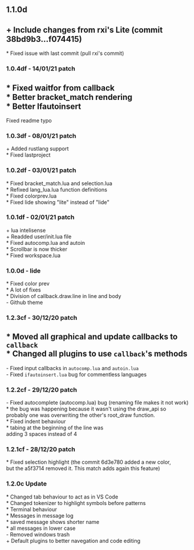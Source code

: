 ## 1.1.0d
\+ Include changes from rxi's Lite (commit 38bd9b3...f074415)<br/>
---
\* Fixed issue with last commit (pull rxi's commit)<br/>

### 1.0.4df - 14/01/21 patch
\* Fixed waitfor from callback<br/>
\* Better bracket\_match rendering<br/>
\* Better lfautoinsert<br/>
---
Fixed readme typo<br/>

### 1.0.3df - 08/01/21 patch
\+ Added rustlang support<br/>
\* Fixed lastproject<br/>

### 1.0.2df - 03/01/21 patch
\* Fixed bracket\_match.lua and selection.lua<br/>
\* Refixed lang\_lua.lua function definitions<br/>
\* Fixed colorprev.lua<br/>
\* Fixed lide showing "lite" instead of "lide"

### 1.0.1df - 02/01/21 patch
\+ lua intelisense<br/>
\+ Readded user/init.lua file<br/>
\* Fixed autocomp.lua and autoin<br/>
\* Scrollbar is now thicker<br/>
\* Fixed workspace.lua<br/>

### 1.0.0d - lide
\* Fixed color prev<br/>
\* A lot of fixes<br/>
\* Division of callback.draw.line in line and body<br/>
\- Github theme

### 1.2.3cf - 30/12/20 patch
\* Moved all graphical and update callbacks to `callback`<br/>
\* Changed all plugins to use `callback`'s methods<br/>
----
\- Fixed input callbacks in `autocomp.lua` and `autoin.lua`<br/>
\- Fixed `ifautoinsert.lua` bug for commentless languages<br/>

### 1.2.2cf - 29/12/20 patch
\- Fixed autocomplete (autocomp.lua) bug (renaming file makes it not work)<br/>
    * the bug was happening because it wasn't using the draw\_api so <br/>
      probably one was overwriting the other's root\_draw function.<br/>
\* Fixed indent behaviour<br/>
    * tabing at the beginning of the line was <br/>
      adding 3 spaces instead of 4

### 1.2.1cf - 28/12/20 patch
\* Fixed selection highlight (the commit 6d3e780 added a new color,<br/>
   but the a5f3714 removed it. This match adds again this feature)<br/>

### 1.2.0c Update
\* Changed tab behaviour to act as in VS Code<br/>
\* Changed tokenizer to highlight symbols before patterns<br/>
\* Terminal behaviour<br/>
\* Messages in message log<br/>
    * saved message shows shorter name<br/>
    * all messages in lower case<br/>
\- Removed windows trash<br/>
\+ Default plugins to better navegation and code editing
